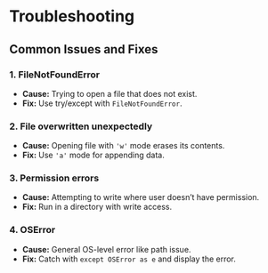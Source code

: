# Troubleshooting

## Common Issues and Fixes

### 1. FileNotFoundError
- **Cause:** Trying to open a file that does not exist.
- **Fix:** Use try/except with `FileNotFoundError`.

### 2. File overwritten unexpectedly
- **Cause:** Opening file with `'w'` mode erases its contents.
- **Fix:** Use `'a'` mode for appending data.

### 3. Permission errors
- **Cause:** Attempting to write where user doesn’t have permission.
- **Fix:** Run in a directory with write access.

### 4. OSError
- **Cause:** General OS-level error like path issue.
- **Fix:** Catch with `except OSError as e` and display the error.
